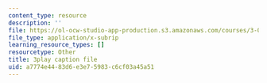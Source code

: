 ```yaml
---
content_type: resource
description: ''
file: https://ol-ocw-studio-app-production.s3.amazonaws.com/courses/3-091sc-introduction-to-solid-state-chemistry-fall-2010/a7774e4483d6e3e75983c6cf03a45a51_j9DVXVwVyc4.srt
file_type: application/x-subrip
learning_resource_types: []
resourcetype: Other
title: 3play caption file
uid: a7774e44-83d6-e3e7-5983-c6cf03a45a51
---
```

